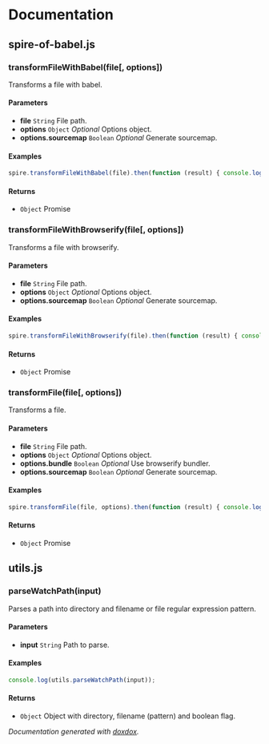 # Documentation


## spire-of-babel.js


### transformFileWithBabel(file[, options]) 

Transforms a file with babel.




#### Parameters

- **file** `String`   File path.
- **options** `Object`  *Optional* Options object.
- **options.sourcemap** `Boolean`  *Optional* Generate sourcemap.




#### Examples

```javascript
spire.transformFileWithBabel(file).then(function (result) { console.log(result); });
```


#### Returns


- `Object`   Promise



### transformFileWithBrowserify(file[, options]) 

Transforms a file with browserify.




#### Parameters

- **file** `String`   File path.
- **options** `Object`  *Optional* Options object.
- **options.sourcemap** `Boolean`  *Optional* Generate sourcemap.




#### Examples

```javascript
spire.transformFileWithBrowserify(file).then(function (result) { console.log(result); });
```


#### Returns


- `Object`   Promise



### transformFile(file[, options]) 

Transforms a file.




#### Parameters

- **file** `String`   File path.
- **options** `Object`  *Optional* Options object.
- **options.bundle** `Boolean`  *Optional* Use browserify bundler.
- **options.sourcemap** `Boolean`  *Optional* Generate sourcemap.




#### Examples

```javascript
spire.transformFile(file, options).then(function (result) { console.log(result); });
```


#### Returns


- `Object`   Promise




## utils.js


### parseWatchPath(input) 

Parses a path into directory and filename or file regular expression pattern.




#### Parameters

- **input** `String`   Path to parse.




#### Examples

```javascript
console.log(utils.parseWatchPath(input));
```


#### Returns


- `Object`   Object with directory, filename (pattern) and boolean flag.




*Documentation generated with [doxdox](https://github.com/neogeek/doxdox).*
